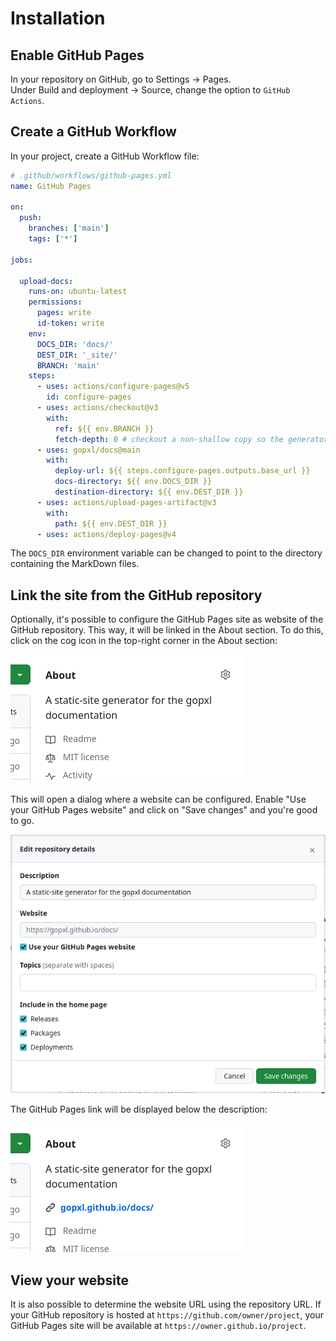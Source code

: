 # Installation

## Enable GitHub Pages

In your repository on GitHub, go to Settings → Pages.<br>
Under Build and deployment → Source, change the option to `GitHub Actions`.

## Create a GitHub Workflow

In your project, create a GitHub Workflow file:
```yaml
# .github/workflows/github-pages.yml
name: GitHub Pages

on:
  push:
    branches: ['main']
    tags: ['*']

jobs:

  upload-docs:
    runs-on: ubuntu-latest
    permissions:
      pages: write
      id-token: write
    env:
      DOCS_DIR: 'docs/'
      DEST_DIR: '_site/'
      BRANCH: 'main'
    steps:
      - uses: actions/configure-pages@v5
        id: configure-pages
      - uses: actions/checkout@v3
        with:
          ref: ${{ env.BRANCH }}
          fetch-depth: 0 # checkout a non-shallow copy so the generator can generate docs for all major versions
      - uses: gopxl/docs@main
        with:
          deploy-url: ${{ steps.configure-pages.outputs.base_url }}
          docs-directory: ${{ env.DOCS_DIR }}
          destination-directory: ${{ env.DEST_DIR }}
      - uses: actions/upload-pages-artifact@v3
        with:
          path: ${{ env.DEST_DIR }}
      - uses: actions/deploy-pages@v4
```

The `DOCS_DIR` environment variable can be changed to point
to the directory containing the MarkDown files.

## Link the site from the GitHub repository

Optionally, it's possible to configure the GitHub Pages site as website
of the  GitHub repository. This way, it will be linked in the About section.
To do this, click on the cog icon in the top-right corner in the About section:

![The About section on a GitHub repository index page](images/repository-about-section-without-website-link.png)

This will open a dialog where a website can be configured. Enable "Use your GitHub Pages website"
and click on "Save changes" and you're good to go.

![The edit repository details dialog](images/edit-repository-details.png)

The GitHub Pages link will be displayed below the description:

![The About section on a GitHub repository index page](images/repository-about-section-with-website-link.png)

## View your website

It is also possible to determine the website URL using the repository URL.
If your GitHub repository is hosted at `https://github.com/owner/project`,
your GitHub Pages site will be available at `https://owner.github.io/project`.